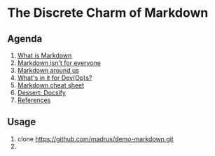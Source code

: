 # The Discrete Charm of Markdown

## Agenda

1. [What is Markdown](/docs/markdown.md)
1. [Markdown isn't for everyone](/docs/everyone.md)
1. [Markdown around us](/docs/around-us.md)
1. [What's in it for Dev(Op)s?](/docs/for-devs.md)
1. [Markdown cheat sheet](/docs/cheat-sheet.md)
1. [Dessert: Docsify](docsify.md)
1. [References](/docs/references.md)

## Usage

1. clone <https://github.com/madrus/demo-markdown.git>
1.
